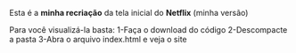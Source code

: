 Esta é a **minha recriação** da tela inicial do **Netflix** (minha versão)

Para você visualizá-la basta:
1-Faça o download do código
2-Descompacte a pasta 
3-Abra o arquivo index.html e veja o site
